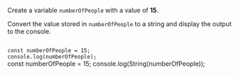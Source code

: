 Create a variable
`numberOfPeople` with a value
of **15**.

Convert the value stored in `numberOfPeople`
to a string
and
display the output to the console.

<codeblock language="javascript" type="exercise" testMode="fixedInput">
<code>
const numberOfPeople = 15;
console.log(numberOfPeople);
</code>

<solution>
const numberOfPeople = 15;
console.log(String(numberOfPeople));
</solution>
</codeblock>
